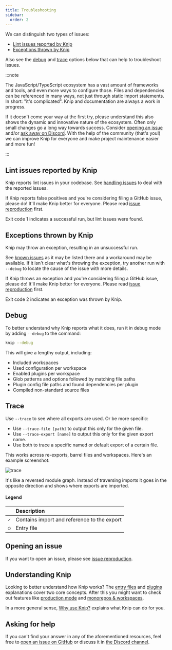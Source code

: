 ```yaml
---
title: Troubleshooting
sidebar:
  order: 2
---
```


We can distinguish two types of issues:

- [Lint issues reported by Knip][1]
- [Exceptions thrown by Knip][2]

Also see the [debug][3] and [trace][4] options below that can help to
troubleshoot issues.

:::note

The JavaScript/TypeScript ecosystem has a vast amount of frameworks and tools,
and even more ways to configure those. Files and dependencies can be referenced
in many ways, not just through static import statements. In short: "it's
complicated". Knip and documentation are always a work in progress.

If it doesn't come your way at the first try, please understand this also shows
the dynamic and innovative nature of the ecosystem. Often only small changes go
a long way towards success. Consider [opening an issue][5] and/or [ask away on
Discord][6]. With the help of the community (that's you!) we can improve Knip
for everyone and make project maintenance easier and more fun!

:::

## Lint issues reported by Knip

Knip reports lint issues in your codebase. See [handling issues][7] to deal with
the reported issues.

If Knip reports false positives and you're considering filing a GitHub issue,
please do! It'll make Knip better for everyone. Please read [issue
reproduction][8] first.

Exit code 1 indicates a successful run, but lint issues were found.

## Exceptions thrown by Knip

Knip may throw an exception, resulting in an unsuccessful run.

See [known issues][9] as it may be listed there and a workaround may be
available. If it isn't clear what's throwing the exception, try another run with
`--debug` to locate the cause of the issue with more details.

If Knip throws an exception and you're considering filing a GitHub issue, please
do! It'll make Knip better for everyone. Please read [issue reproduction][8]
first.

Exit code 2 indicates an exception was thrown by Knip.

## Debug

To better understand why Knip reports what it does, run it in debug mode by
adding `--debug` to the command:

```sh
knip --debug
```

This will give a lengthy output, including:

- Included workspaces
- Used configuration per workspace
- Enabled plugins per workspace
- Glob patterns and options followed by matching file paths
- Plugin config file paths and found dependencies per plugin
- Compiled non-standard source files

## Trace

Use `--trace` to see where all exports are used. Or be more specific:

- Use `--trace-file [path]` to output this only for the given file.
- Use `--trace-export [name]` to output this only for the given export name.
- Use both to trace a specific named or default export of a certain file.

This works across re-exports, barrel files and workspaces. Here's an example
screenshot:

<img src="/screenshots/trace.png" alt="trace" class="mw500" />

It's like a reversed module graph. Instead of traversing imports it goes in the
opposite direction and shows where exports are imported.

#### Legend

|     | Description                                 |
| --- | :------------------------------------------ |
| `✓` | Contains import and reference to the export |
| `◯` | Entry file                                  |

## Opening an issue

If you want to open an issue, please see [issue reproduction][8].

## Understanding Knip

Looking to better understand how Knip works? The [entry files][10] and
[plugins][11] explanations cover two core concepts. After this you might want to
check out features like [production mode][12] and [monorepos & workspaces][13].

In a more general sense, [Why use Knip?][14] explains what Knip can do for you.

## Asking for help

If you can't find your answer in any of the aforementioned resources, feel free
to [open an issue on GitHub][15] or discuss it in [the Discord channel][6].

[1]: #lint-issues-reported-by-knip
[2]: #exceptions-thrown-by-knip
[3]: #debug
[4]: #trace
[5]: https://github.com/webpro-nl/knip/issues/new/choose
[6]: https://discord.gg/r5uXTtbTpc
[7]: ../guides/handling-issues.md
[8]: ./issue-reproduction.md
[9]: ../reference/known-issues.md
[10]: ../explanations/entry-files.md
[11]: ../explanations/plugins.md
[12]: ../features/production-mode.md
[13]: ../features/monorepos-and-workspaces.md
[14]: ../explanations/why-use-knip.md
[15]: https://github.com/webpro-nl/knip/issues

